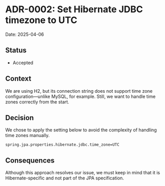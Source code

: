 # ADR-0002: Set Hibernate JDBC timezone to UTC

Date: 2025-04-06

## Status

- Accepted

## Context

We are using H2, but its connection string does not support time zone configuration—unlike MySQL, for example.
Still, we want to handle time zones correctly from the start.

## Decision

We chose to apply the setting below to avoid the complexity of handling time zones manually.

```
spring.jpa.properties.hibernate.jdbc.time_zone=UTC
```

## Consequences

Although this approach resolves our issue, we must keep in mind that it is Hibernate-specific and not part of the JPA
specification.